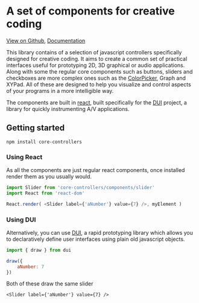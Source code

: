 # A set of components for creative coding

[View on Github](https://github.com/marklundin/core-controllers), [Documentation](http://mark-lundin.com/core-controllers/documentation)

This library contains of a selection of javascript controllers specifically
designed for creative coding. It aims to create a common set of practical
interfaces useful for prototyping 2D, 3D graphical or audio applications. Along
with some the regular core components such as buttons, sliders and checkboxes are
more complex ones such as the [ColorPicker](#ColorPicker), Graph and XYPad. All
of these are designed to help you visualize and control aspects of your
programs in a more intelligible way.

The components are built in [react](https://github.com/facebook/react), built
specifically for the [DUI](TBC) project, a library for quickly instrumenting
A/V applications.

## Getting started

`npm install core-controllers`

### Using React

As all the components are just regular react components, once installed render
them as you usually would.

```javascript
import Slider from 'core-controllers/components/slider'
import React from 'react-dom'

React.render( <Slider label={'aNumber'} value={7} />, myElement )
```

### Using DUI

Alternatively, you can use [DUI](TBC), a rapid prototyping library which allows
you to declaratively define user interfaces using plain old javascript objects.

```javascript
import { draw } from dui

draw({
    aNumber: 7
})
```

Both of these draw the same slider


```
<Slider label={'aNumber'} value={7} />
```
